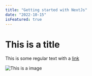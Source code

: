 ```yaml
---
title: "Getting started with NextJs"
date: "2022-10-15"
isFeatured: true
---
```


# This is a title

This is some regular text with a [link](https://google.com)

![This is a image](/images/posts/getting-started-with-nextjs/getting-started-nextjs.jpg)

